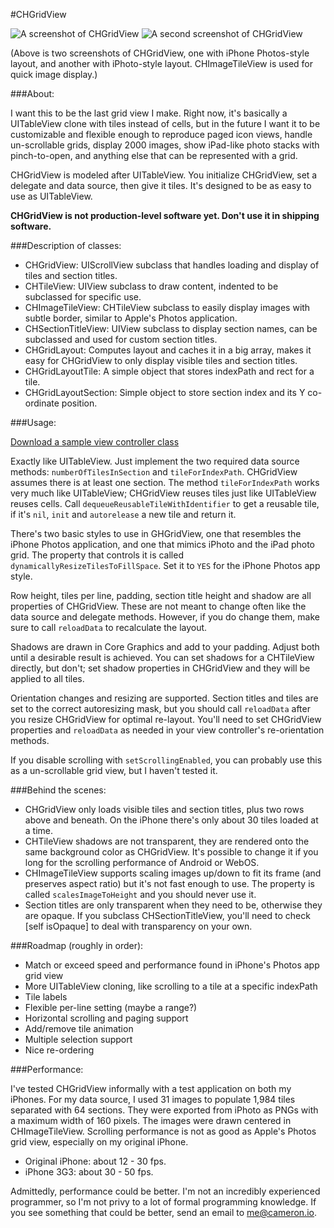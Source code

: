 #CHGridView

![A screenshot of CHGridView](http://cameron.io/files/CHGridView-sizedToGrid.png) ![A second screenshot of CHGridView](http://cameron.io/files/CHGridView-centered.png)

(Above is two screenshots of CHGridView, one with iPhone Photos-style layout, and another with iPhoto-style layout. CHImageTileView is used for quick image display.)

###About:

I want this to be the last grid view I make. Right now, it's basically a UITableView clone with tiles instead of cells, but in the future I want it to be customizable and flexible enough to reproduce paged icon views, handle un-scrollable grids, display 2000 images, show iPad-like photo stacks with pinch-to-open, and anything else that can be represented with a grid.

CHGridView is modeled after UITableView. You initialize CHGridView, set a delegate and data source, then give it tiles. It's designed to be as easy to use as UITableView.

**CHGridView is not production-level software yet. Don't use it in shipping software.**

###Description of classes:

- CHGridView: UIScrollView subclass that handles loading and display of tiles and section titles.
- CHTileView: UIView subclass to draw content, indented to be subclassed for specific use.
- CHImageTileView: CHTileView subclass to easily display images with subtle border, similar to Apple's Photos application.
- CHSectionTitleView: UIView subclass to display section names, can be subclassed and used for custom section titles.
- CHGridLayout: Computes layout and caches it in a big array, makes it easy for CHGridView to only display visible tiles and section titles.
- CHGridLayoutTile: A simple object that stores indexPath and rect for a tile.
- CHGridLayoutSection: Simple object to store section index and its Y co-ordinate position.

###Usage:

[Download a sample view controller class](http://cameron.io/files/CHGridViewController.zip)

Exactly like UITableView. Just implement the two required data source methods: `numberOfTilesInSection` and `tileForIndexPath`. CHGridView assumes there is at least one section. The method `tileForIndexPath` works very much like UITableView; CHGridView reuses tiles just like UITableView reuses cells. Call `dequeueReusableTileWithIdentifier` to get a reusable tile, if it's `nil`, `init` and `autorelease` a new tile and return it.

There's two basic styles to use in GHGridView, one that resembles the iPhone Photos application, and one that mimics iPhoto and the iPad photo grid. The property that controls it is called `dynamicallyResizeTilesToFillSpace`. Set it to `YES` for the iPhone Photos app style.

Row height, tiles per line, padding, section title height and shadow are all properties of CHGridView. These are not meant to change often like the data source and delegate methods. However, if you do change them, make sure to call `reloadData` to recalculate the layout.

Shadows are drawn in Core Graphics and add to your padding. Adjust both until a desirable result is achieved. You can set shadows for a CHTileView directly, but don't; set shadow properties in CHGridView and they will be applied to all tiles.

Orientation changes and resizing are supported. Section titles and tiles are set to the correct autoresizing mask, but you should call `reloadData` after you resize CHGridView for optimal re-layout. You'll need to set CHGridView properties and `reloadData` as needed in your view controller's re-orientation methods.

If you disable scrolling with `setScrollingEnabled`, you can probably use this as a un-scrollable grid view, but I haven't tested it.

###Behind the scenes:

- CHGridView only loads visible tiles and section titles, plus two rows above and beneath. On the iPhone there's only about 30 tiles loaded at a time.
- CHTileView shadows are not transparent, they are rendered onto the same background color as CHGridView. It's possible to change it if you long for the scrolling performance of Android or WebOS.
- CHImageTileView supports scaling images up/down to fit its frame (and preserves aspect ratio) but it's not fast enough to use. The property is called `scalesImageToHeight` and you should never use it.
- Section titles are only transparent when they need to be, otherwise they are opaque. If you subclass CHSectionTitleView, you'll need to check [self isOpaque] to deal with transparency on your own.

###Roadmap (roughly in order):

- Match or exceed speed and performance found in iPhone's Photos app grid view
- More UITableView cloning, like scrolling to a tile at a specific indexPath
- Tile labels
- Flexible per-line setting (maybe a range?)
- Horizontal scrolling and paging support
- Add/remove tile animation
- Multiple selection support
- Nice re-ordering

###Performance:

I've tested CHGridView informally with a test application on both my iPhones. For my data source, I used 31 images to populate 1,984 tiles separated with 64 sections. They were exported from iPhoto as PNGs with a maximum width of 160 pixels. The images were drawn centered in CHImageTileView. Scrolling performance is not as good as Apple's Photos grid view, especially on my original iPhone.

- Original iPhone: about 12 - 30 fps.
- iPhone 3G3: about 30 - 50 fps.

Admittedly, performance could be better. I'm not an incredibly experienced programmer, so I'm not privy to a lot of formal programming knowledge. If you see something that could be better, send an email to [me@cameron.io](mailto:me@cameron.io).
